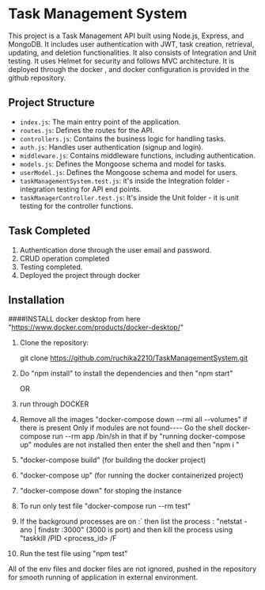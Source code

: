 # Task Management System

This project is a Task Management API built using Node.js, Express, and MongoDB. 
It includes user authentication with JWT, task creation, retrieval, updating, and deletion functionalities.
It also consists of Integration and Unit testing.
It uses Helmet for security and follows MVC architecture.
It is deployed through the docker , and docker configuration is provided in the github repository.

## Project Structure

- `index.js`: The main entry point of the application.
- `routes.js`: Defines the routes for the API.
- `controllers.js`: Contains the business logic for handling tasks.
- `auth.js`: Handles user authentication (signup and login).
- `middleware.js`: Contains middleware functions, including authentication.
- `models.js`: Defines the Mongoose schema and model for tasks.
- `userModel.js`: Defines the Mongoose schema and model for users.
-  `taskManagementSystem.test.js`: it's inside the Integration folder - integration testing for API end points.
-  `taskManagerController.test.js`: It's inside the Unit folder - it is unit testing for the controller functions.


## Task Completed
1. Authentication done through the user email and password.
2. CRUD operation completed
3. Testing completed.
4. Deployed the project through docker 


## Installation


####INSTALL docker desktop from here "https://www.docker.com/products/docker-desktop/"

1. Clone the repository:

   git clone https://github.com/ruchika2210/TaskManagementSystem.git

2. Do "npm install" to install the dependencies and then "npm start"

   OR
3.   run through DOCKER
4.  Remove all the images "docker-compose down --rmi all --volumes" if there is present
   Only if modules are not found---- Go the shell docker-compose run --rm app /bin/sh
   in that if by "running docker-compose up" modules are not installed then enter the shell and then "npm i <any module>"
5. "docker-compose build" (for building the docker project)
6. "docker-compose up" (for running the docker containerized project)
7.  "docker-compose down" for stoping the instance
8.  To run only test file "docker-compose run --rm test"
9.    If the background processes are on  :`
                then list the process : "netstat -ano | findstr :3000" (3000 is port)
                 and then kill the process using "taskkill /PID <process_id> /F
10.   Run the test file using "npm test"

All of the env files and docker files are not ignored, pushed in the repository for smooth running of application in external environment.
